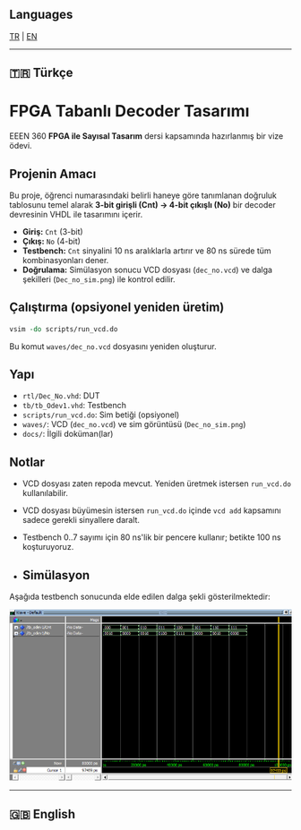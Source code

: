 ## Languages
[TR](#-türkçe) | [EN](#-english)

--------------------------------------------------------------------------------------------------------------------

## 🇹🇷 Türkçe

# FPGA Tabanlı Decoder Tasarımı

EEEN 360 **FPGA ile Sayısal Tasarım** dersi kapsamında hazırlanmış bir vize ödevi.

## Projenin Amacı
Bu proje, öğrenci numarasındaki belirli haneye göre tanımlanan doğruluk tablosunu temel alarak
**3-bit girişli (Cnt) → 4-bit çıkışlı (No)** bir decoder devresinin VHDL ile tasarımını içerir.

- **Giriş:** `Cnt` (3-bit)
- **Çıkış:** `No` (4-bit)
- **Testbench:** `Cnt` sinyalini 10 ns aralıklarla artırır ve 80 ns sürede tüm kombinasyonları dener.
- **Doğrulama:** Simülasyon sonucu VCD dosyası (`dec_no.vcd`) ve dalga şekilleri (`Dec_no_sim.png`) ile kontrol edilir.

## Çalıştırma (opsiyonel yeniden üretim)
```tcl
vsim -do scripts/run_vcd.do
```
Bu komut `waves/dec_no.vcd` dosyasını yeniden oluşturur.

## Yapı
- `rtl/Dec_No.vhd`: DUT
- `tb/tb_Odev1.vhd`: Testbench
- `scripts/run_vcd.do`: Sim betiği (opsiyonel)
- `waves/`: VCD (`dec_no.vcd`) ve sim görüntüsü (`Dec_no_sim.png`)
- `docs/`: İlgili doküman(lar)

## Notlar
- VCD dosyası zaten repoda mevcut. Yeniden üretmek istersen `run_vcd.do` kullanılabilir.
- VCD dosyası büyümesin istersen `run_vcd.do` içinde `vcd add` kapsamını sadece gerekli sinyallere daralt.
- Testbench 0..7 sayımı için 80 ns'lik bir pencere kullanır; betikte 100 ns koşturuyoruz.

- ## Simülasyon

Aşağıda testbench sonucunda elde edilen dalga şekli gösterilmektedir:

![Simülasyon sonucu](Waves/Dec_no_sim.png)

----------------------------------------------------------------------------------------------------------------------

## 🇬🇧 English


